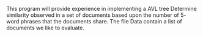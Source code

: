 This program will provide experience in implementing a AVL tree
 Determine similarity observed in a set of documents based upon the number of 5- word phrases that the documents share.
 The file Data contain a list of documents we like to evaluate.
